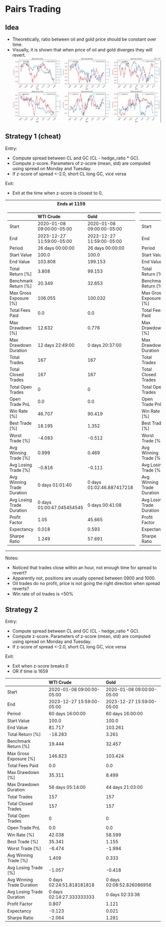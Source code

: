 # Pairs Trading

## Idea  
- Theoretically, ratio between oil and gold price should be constant over time.
- Visually, it is shown that when price of oil and gold diverges they will revert.
![alt text](../images/cl-gc-cointegration.png)

## __Strategy 1 (cheat)__
Entry:  
- Compute spread between CL and GC  (CL - hedge_ratio * GC).
- Compute z-score. Parameters of z-score (mean, std) are computed using spread on Monday and Tuesday.
- If z-score of spread <-2.0, short CL long GC, vice versa  

Exit:  
- Exit at the time when z-score is closest to 0.   

<table>
<tr><th> Ends at 1159 </th><th> Ends at 1559 </th></tr>
<tr><td>  

|                            | WTI Crude                 | Gold                      |
|:---------------------------|:--------------------------|:--------------------------|
| Start                      | 2020-01-08 09:00:00-05:00 | 2020-01-08 09:00:00-05:00 |
| End                        | 2023-12-27 11:59:00-05:00 | 2023-12-27 11:59:00-05:00 |
| Period                     | 26 days 00:00:00          | 26 days 00:00:00          |
| Start Value                | 100.0                     | 100.0                     |
| End Value                  | 103.808                   | 199.153                   |
| Total Return [%]           | 3.808                     | 99.153                    |
| Benchmark Return [%]       | 20.349                    | 32.653                    |
| Max Gross Exposure [%]     | 106.055                   | 100.032                   |
| Total Fees Paid            | 0.0                       | 0.0                       |
| Max Drawdown [%]           | 12.632                    | 0.776                     |
| Max Drawdown Duration      | 12 days 22:49:00          | 0 days 20:37:00           |
| Total Trades               | 167                       | 167                       |
| Total Closed Trades        | 167                       | 167                       |
| Total Open Trades          | 0                         | 0                         |
| Open Trade PnL             | 0.0                       | 0.0                       |
| Win Rate [%]               | 46.707                    | 90.419                    |
| Best Trade [%]             | 18.195                    | 1.352                     |
| Worst Trade [%]            | -4.083                    | -0.512                    |
| Avg Winning Trade [%]      | 0.999                     | 0.469                     |
| Avg Losing Trade [%]       | -0.816                    | -0.111                    |
| Avg Winning Trade Duration | 0 days 01:01:40           | 0 days 01:02:46.887417218 |
| Avg Losing Trade Duration  | 0 days 01:00:47.045454545 | 0 days 00:41:08           |
| Profit Factor              | 1.05                      | 45.665                    |
| Expectancy                 | 0.018                     | 0.593                     |
| Sharpe Ratio               | 1.249                     | 57.691                    |

</td><td>

|                            | WTI Crude                 | Gold                      |
|:---------------------------|:--------------------------|:--------------------------|
| Start                      | 2020-01-08 09:00:00-05:00 | 2020-01-08 09:00:00-05:00 |
| End                        | 2023-12-27 15:59:00-05:00 | 2023-12-27 15:59:00-05:00 |
| Period                     | 60 days 16:00:00          | 60 days 16:00:00          |
| Start Value                | 100.0                     | 100.0                     |
| End Value                  | 118.209                   | 221.481                   |
| Total Return [%]           | 18.209                    | 121.481                   |
| Benchmark Return [%]       | 19.444                    | 32.457                    |
| Max Gross Exposure [%]     | 106.962                   | 100.029                   |
| Total Fees Paid            | 0.0                       | 0.0                       |
| Max Drawdown [%]           | 15.466                    | 1.275                     |
| Max Drawdown Duration      | 19 days 09:46:00          | 2 days 12:18:00           |
| Total Trades               | 157                       | 157                       |
| Total Closed Trades        | 157                       | 157                       |
| Total Open Trades          | 0                         | 0                         |
| Open Trade PnL             | 0.0                       | 0.0                       |
| Win Rate [%]               | 48.408                    | 93.631                    |
| Best Trade [%]             | 18.195                    | 1.392                     |
| Worst Trade [%]            | -4.412                    | -0.277                    |
| Avg Winning Trade [%]      | 1.283                     | 0.551                     |
| Avg Losing Trade [%]       | -0.985                    | -0.115                    |
| Avg Winning Trade Duration | 0 days 02:25:31.578947368 | 0 days 02:26:17.959183673 |
| Avg Losing Trade Duration  | 0 days 02:29:38.734177215 | 0 days 02:31:18           |
| Profit Factor              | 1.205                     | 64.628                    |
| Expectancy                 | 0.102                     | 0.774                     |
| Sharpe Ratio               | 2.306                     | 34.627                    |


</td></tr> </table>

Notes:  
- Noticed that trades close within an hour, not enough time for spread to revert?
- Apparently not, positions are usually opened between 0900 and 1000.  
- Oil trades do no profit, price is not going the right direction when spread reverts?
- Win rate of oil trades is <50% 

## __Strategy 2__  
Entry:  
- Compute spread between CL and GC  (CL - hedge_ratio * GC).
- Compute z-score. Parameters of z-score (mean, std) are computed using spread on Monday and Tuesday.
- If z-score of spread <-2.0, short CL long GC, vice versa    

Exit:  
- Exit when z-score breaks 0
- OR if time is 1659  

|                            | WTI Crude                 | Gold                      |
|:---------------------------|:--------------------------|:--------------------------|
| Start                      | 2020-01-08 09:00:00-05:00 | 2020-01-08 09:00:00-05:00 |
| End                        | 2023-12-27 15:59:00-05:00 | 2023-12-27 15:59:00-05:00 |
| Period                     | 60 days 16:00:00          | 60 days 16:00:00          |
| Start Value                | 100.0                     | 100.0                     |
| End Value                  | 81.717                    | 103.261                   |
| Total Return [%]           | -18.283                   | 3.261                     |
| Benchmark Return [%]       | 19.444                    | 32.457                    |
| Max Gross Exposure [%]     | 146.823                   | 103.424                   |
| Total Fees Paid            | 0.0                       | 0.0                       |
| Max Drawdown [%]           | 35.311                    | 8.499                     |
| Max Drawdown Duration      | 56 days 05:14:00          | 44 days 21:03:00          |
| Total Trades               | 157                       | 157                       |
| Total Closed Trades        | 157                       | 157                       |
| Total Open Trades          | 0                         | 0                         |
| Open Trade PnL             | 0.0                       | 0.0                       |
| Win Rate [%]               | 42.038                    | 58.599                    |
| Best Trade [%]             | 35.341                    | 1.155                     |
| Worst Trade [%]            | -6.474                    | -1.994                    |
| Avg Winning Trade [%]      | 1.409                     | 0.333                     |
| Avg Losing Trade [%]       | -1.057                    | -0.418                    |
| Avg Winning Trade Duration | 0 days 02:24:51.818181818 | 0 days 02:08:52.826086956 |
| Avg Losing Trade Duration  | 0 days 02:14:27.333333333 | 0 days 02:33:36           |
| Profit Factor              | 0.807                     | 1.121                     |
| Expectancy                 | -0.123                    | 0.021                     |
| Sharpe Ratio               | -2.064                    | 1.281                     |
